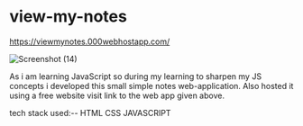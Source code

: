 # view-my-notes

https://viewmynotes.000webhostapp.com/

![Screenshot (14)](https://user-images.githubusercontent.com/56436152/168777729-53cad470-698e-434e-8586-06b1e33e6b16.png)

As i am learning JavaScript so during my learning to sharpen my JS concepts i developed this small simple notes web-application. Also hosted it using a free website visit link to the web app given above.

tech stack used:--
HTML
CSS
JAVASCRIPT
